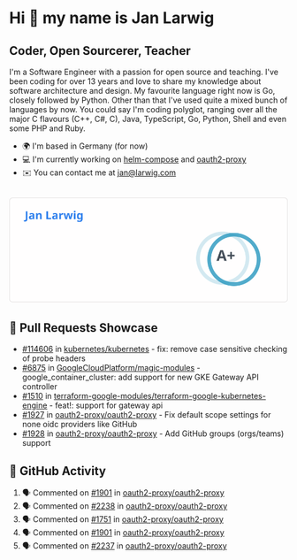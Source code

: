 # Hi 👋 my name is Jan Larwig

## Coder, Open Sourcerer, Teacher

I'm a Software Engineer with a passion for open source and teaching. I've been coding for over 13 years and love to share my knowledge about software architecture and design. My favourite language right now is Go, closely followed by Python. Other than that I've used quite a mixed bunch of languages by now. You could say I'm coding polyglot, ranging over all the major C flavours (C++, C#, C), Java, TypeScript, Go, Python, Shell and even some PHP and Ruby.

- 🌍 I'm based in Germany (for now)
- 💻 I'm currently working on [helm-compose](https://seacrew.github.io/helm-compose/) and [oauth2-proxy](https://github.com/oauth2-proxy/oauth2-proxy)
- ✉️ You can contact me at [jan@larwig.com](mailto:jan@larwig.com)

<br>

<a href="https://github.com/anuraghazra/github-readme-stats">
  <picture>
    <source
      srcset="https://raw.githubusercontent.com/tuunit/tuunit/main/general_dark.svg" 
      media="(prefers-color-scheme: dark)" 
    />
    <source
      srcset="https://raw.githubusercontent.com/tuunit/tuunit/main/general_light.svg" 
      media="(prefers-color-scheme: light), (prefers-color-scheme: no-preference)" 
    />
    <img src="https://raw.githubusercontent.com/tuunit/tuunit/main/general_light.svg" />
  </picture>
</a>

## 🔧 Pull Requests Showcase

- [#114606](https://github.com/kubernetes/kubernetes/issues/114606) in [kubernetes/kubernetes](https://github.com/kubernetes/kubernetes) - fix: remove case sensitive checking of probe headers
- [#6875](https://github.com/GoogleCloudPlatform/magic-modules/pull/6875) in [GoogleCloudPlatform/magic-modules](https://github.com/GoogleCloudPlatform/magic-modules) - google_container_cluster: add support for new GKE Gateway API controller
- [#1510](https://github.com/terraform-google-modules/terraform-google-kubernetes-engine/pull/1510) in [terraform-google-modules/terraform-google-kubernetes-engine](https://github.com/terraform-google-modules/terraform-google-kubernetes-engine) - feat!: support for gateway api
- [#1927](https://github.com/oauth2-proxy/oauth2-proxy/issues/1927) in [oauth2-proxy/oauth2-proxy](https://github.com/oauth2-proxy/oauth2-proxy) - Fix default scope settings for none oidc providers like GitHub
- [#1928](https://github.com/oauth2-proxy/oauth2-proxy/issues/1928) in [oauth2-proxy/oauth2-proxy](https://github.com/oauth2-proxy/oauth2-proxy) - Add GitHub groups (orgs/teams) support

## 🔔 GitHub Activity

<!--START_SECTION:activity-->
1. 🗣 Commented on [#1901](https://github.com/oauth2-proxy/oauth2-proxy/issues/1901#issuecomment-1728224929) in [oauth2-proxy/oauth2-proxy](https://github.com/oauth2-proxy/oauth2-proxy)
2. 🗣 Commented on [#2238](https://github.com/oauth2-proxy/oauth2-proxy/issues/2238#issuecomment-1727339958) in [oauth2-proxy/oauth2-proxy](https://github.com/oauth2-proxy/oauth2-proxy)
3. 🗣 Commented on [#1751](https://github.com/oauth2-proxy/oauth2-proxy/pull/1751#issuecomment-1727147946) in [oauth2-proxy/oauth2-proxy](https://github.com/oauth2-proxy/oauth2-proxy)
4. 🗣 Commented on [#1901](https://github.com/oauth2-proxy/oauth2-proxy/issues/1901#issuecomment-1727086620) in [oauth2-proxy/oauth2-proxy](https://github.com/oauth2-proxy/oauth2-proxy)
5. 🗣 Commented on [#2237](https://github.com/oauth2-proxy/oauth2-proxy/pull/2237#issuecomment-1727080210) in [oauth2-proxy/oauth2-proxy](https://github.com/oauth2-proxy/oauth2-proxy)
<!--END_SECTION:activity-->
